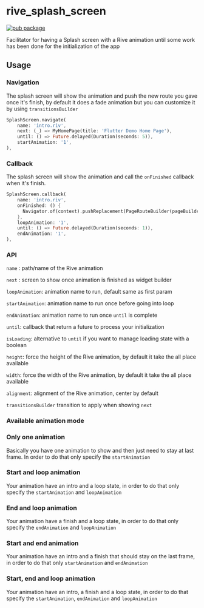 # rive_splash_screen

[![pub package](https://img.shields.io/pub/v/rive_splash_screen.svg)](https://pub.dartlang.org/packages/rive_splash_screen)

Facilitator for having a Splash screen with a Rive animation until some work has been done for the initialization of the app

## Usage

### Navigation

The splash screen will show the animation and push the new route you gave once it's finish, by default it does a fade animation but you can customize it by using `transitionsBuilder`

```dart
SplashScreen.navigate(
    name: 'intro.riv',
    next: (_) => MyHomePage(title: 'Flutter Demo Home Page'),
    until: () => Future.delayed(Duration(seconds: 5)),
    startAnimation: '1',
),
```

### Callback

The splash screen will show the animation and call the `onFinished` callback when it's finish.

```dart
SplashScreen.callback(
    name: 'intro.riv',
    onFinished: () {
      Navigator.of(context).pushReplacement(PageRouteBuilder(pageBuilder: (_,__,___) => MyHomePage(title: 'Flutter Demo Home Page')));
    },
    loopAnimation: '1',
    until: () => Future.delayed(Duration(seconds: 1)),
    endAnimation: '1',
),
```

### API 

`name` : path/name of the Rive animation

`next` : screen to show once animation is finished as widget builder

`loopAnimation`: animation name to run, default same as first param

`startAnimation`: animation name to run once before going into loop

`endAnimation`: animation name to run once `until` is complete

`until`: callback that return a future to process your initialization

`isLoading`: alternative to `until` if you want to manage loading state with a boolean

`height`: force the height of the Rive animation, by default it take the all place available

`width`: force the width of the Rive animation, by default it take the all place available

`alignment`: alignment of the Rive animation, center by default

`transitionsBuilder` transition to apply when showing `next`

### Available animation mode

### Only one animation 
Basically you have one animation to show and then just need to stay at last frame. In order to do that only specify the `startAnimation` 

### Start and loop animation 
Your animation have an intro and a loop state, in order to do that only specify the `startAnimation` and `loopAnimation`

### End and loop animation 
Your animation have a finish and a loop state, in order to do that only specify the `endAnimation` and `loopAnimation`

### Start and end animation 
Your animation have an intro and a finish that should stay on the last frame, in order to do that only `startAnimation` and `endAnimation`

### Start, end and loop animation 
Your animation have an intro, a finish and a loop state, in order to do that specify the `startAnimation`, `endAnimation` and `loopAnimation`
